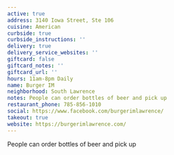 ```yaml
---
active: true
address: 3140 Iowa Street, Ste 106
cuisine: American
curbside: true
curbside_instructions: ''
delivery: true
delivery_service_websites: ''
giftcard: false
giftcard_notes: ''
giftcard_url: ''
hours: 11am-8pm Daily
name: Burger IM
neighborhood: South Lawrence
notes: People can order bottles of beer and pick up
restaurant_phone: 785-856-1010
social: https://www.facebook.com/burgerimlawrence/
takeout: true
website: https://burgerimlawrence.com/
---
```


People can order bottles of beer and pick up